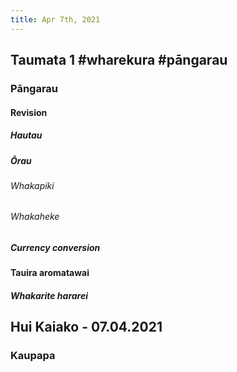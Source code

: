 ```yaml
---
title: Apr 7th, 2021
---
```


## Taumata 1  #wharekura #pāngarau
###
### Pāngarau
#### Revision
##### Hautau
##### Ōrau
###### Whakapiki
###### Whakaheke
##### Currency conversion
#### Tauira aromatawai
##### Whakarite hararei
## Hui Kaiako - 07.04.2021
### Kaupapa
####

